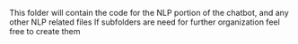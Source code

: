 This folder will contain the code for the NLP portion of the chatbot, and any other NLP related files
If subfolders are need for further organization feel free to create them